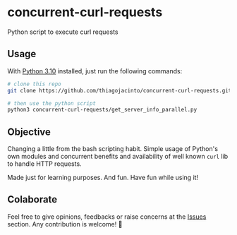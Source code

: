 # concurrent-curl-requests
Python script to execute curl requests

## Usage

With [Python 3.10](https://www.python.org/downloads/) installed, just run the following commands: 
```bash
# clone this repo
git clone https://github.com/thiagojacinto/concurrent-curl-requests.git

# then use the python script
python3 concurrent-curl-requests/get_server_info_parallel.py
```

## Objective

Changing a little from the bash scripting habit. Simple usage of Python's own modules and concurrent benefits and availability of well known `curl` lib to handle HTTP requests. 

Made just for learning purposes. And fun. Have fun while using it!

## Colaborate

Feel free to give opinions, feedbacks or raise concerns at the [Issues](https://github.com/thiagojacinto/concurrent-curl-requests/issues) section. Any contribution is welcome! 🎉